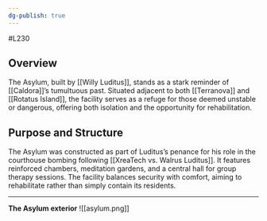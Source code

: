 ```yaml
---
dg-publish: true
---
```

#L230 
## Overview

The Asylum, built by [[Willy Luditus]], stands as a stark reminder of [[Caldora]]’s tumultuous past. Situated adjacent to both [[Terranova]] and [[Rotatus Island]], the facility serves as a refuge for those deemed unstable or dangerous, offering both isolation and the opportunity for rehabilitation.

## Purpose and Structure

The Asylum was constructed as part of Luditus’s penance for his role in the courthouse bombing following [[XreaTech vs. Walrus Luditus]]. It features reinforced chambers, meditation gardens, and a central hall for group therapy sessions. The facility balances security with comfort, aiming to rehabilitate rather than simply contain its residents.

---

**The Asylum exterior**
![[asylum.png]]
